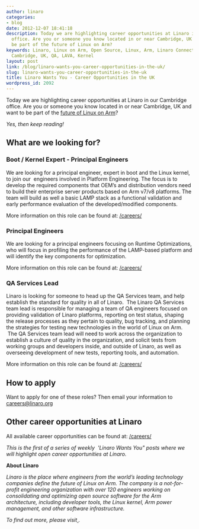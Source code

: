```yaml
---
author: linaro
categories:
- blog
date: 2012-12-07 18:41:18
description: Today we are highlighting career opportunities at Linaro in our Cambridge
  office. Are you or someone you know located in or near Cambridge, UK and want to
  be part of the future of Linux on Arm?
keywords: Linaro, Linux on Arm, Open Source, Linux, Arm, Linaro Connect, Careers,
  Cambridge, UK, QA, LAVA, Kernel
layout: post
link: /blog/linaro-wants-you-career-opportunities-in-the-uk/
slug: linaro-wants-you-career-opportunities-in-the-uk
title: Linaro Wants You - Career Opportunities in the UK
wordpress_id: 2092
---
```


Today we are highlighting career opportunities at Linaro in our Cambridge office. Are you or someone you know located in or near Cambridge, UK and want to be part of the [future of Linux on Arm](/)?

_Yes, then keep reading!_


## What are we looking for?

### Boot / Kernel Expert - Principal Engineers


We are looking for a principal engineer, expert in boot and the Linux kernel, to join our  engineers involved in Platform Engineering. The focus is to develop the required components that OEM’s and distribution vendors need to build their enterprise server products based on Arm v7/v8 platforms. The team will build as well a basic LAMP stack as a functional validation and early performance evaluation of the developed/modified components.

More information on this role can be found at: [/careers/](/careers/)


### Principal Engineers


We are looking for a principal engineers focusing on Runtime Optimizations, who will focus in profiling the performance of the LAMP-based platform and will identify the key components for optimization.

More information on this role can be found at: [/careers/](/careers/)


### QA Services Lead


Linaro is looking for someone to head up the QA Services team, and help establish the standard for quality in all of Linaro.  The Linaro QA Services team lead is responsible for managing a team of QA engineers focused on providing validation of Linaro platforms, reporting on test status, shaping the release processes as they pertain to quality, bug tracking, and planning the strategies for testing new technologies in the world of Linux on Arm.  The QA Services team lead will need to work across the organization to establish a culture of quality in the organization, and solicit tests from working groups and developers inside, and outside of Linaro, as well as overseeing development of new tests, reporting tools, and automation.

More information on this role can be found at: [/careers/](/careers/)


## How to apply


Want to apply for one of these roles? Then email your information to [careers@linaro.org](/careers/)


## Other career opportunities at Linaro


All available career opportunities can be found at: [/careers/](/careers/)

_This is the first of a series of weekly  'Linaro Wants You" posts where we will highlight open career opportunities at Linaro._

**About Linaro**

_Linaro is the place where engineers from the world’s leading technology companies define the future of Linux on Arm. The company is a not-for-profit engineering organization with over 120 engineers working on consolidating and optimizing open source software for the Arm architecture, including developer tools, the Linux kernel, Arm power management, and other software infrastructure._

_To find out more, please visit[ ](/)._

